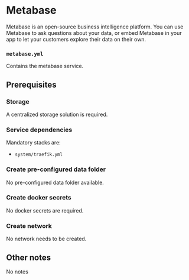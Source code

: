 # Metabase

Metabase is an open-source business intelligence platform. You can use Metabase to ask questions about your data, or embed Metabase in your app to let your customers explore their data on their own.

### `metabase.yml`
Contains the metabase service.

## Prerequisites
### Storage
A centralized storage solution is required.

### Service dependencies
Mandatory stacks are:
- `system/traefik.yml`

### Create pre-configured data folder
No pre-configured data folder available.

### Create docker secrets
No docker secrets are required.

### Create network
No network needs to be created.

## Other notes
No notes